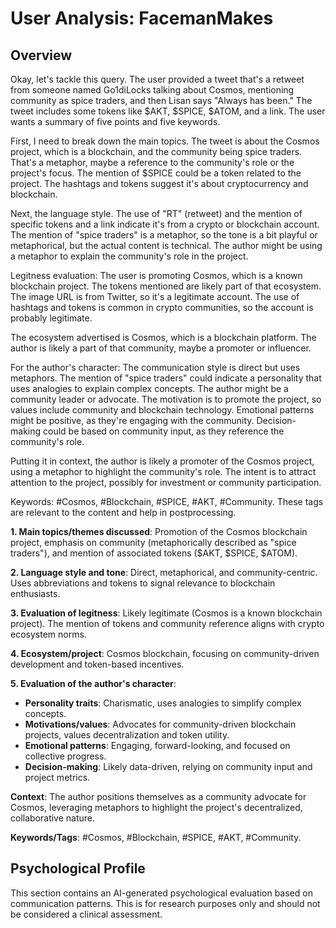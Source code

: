 # User Analysis: FacemanMakes

## Overview

<think>
Okay, let's tackle this query. The user provided a tweet that's a retweet from someone named Go1diLocks talking about Cosmos, mentioning community as spice traders, and then Lisan says "Always has been." The tweet includes some tokens like $AKT, $SPICE, $ATOM, and a link. The user wants a summary of five points and five keywords.

First, I need to break down the main topics. The tweet is about the Cosmos project, which is a blockchain, and the community being spice traders. That's a metaphor, maybe a reference to the community's role or the project's focus. The mention of $SPICE could be a token related to the project. The hashtags and tokens suggest it's about cryptocurrency and blockchain.

Next, the language style. The use of "RT" (retweet) and the mention of specific tokens and a link indicate it's from a crypto or blockchain account. The mention of "spice traders" is a metaphor, so the tone is a bit playful or metaphorical, but the actual content is technical. The author might be using a metaphor to explain the community's role in the project.

Legitness evaluation: The user is promoting Cosmos, which is a known blockchain project. The tokens mentioned are likely part of that ecosystem. The image URL is from Twitter, so it's a legitimate account. The use of hashtags and tokens is common in crypto communities, so the account is probably legitimate.

The ecosystem advertised is Cosmos, which is a blockchain platform. The author is likely a part of that community, maybe a promoter or influencer.

For the author's character: The communication style is direct but uses metaphors. The mention of "spice traders" could indicate a personality that uses analogies to explain complex concepts. The author might be a community leader or advocate. The motivation is to promote the project, so values include community and blockchain technology. Emotional patterns might be positive, as they're engaging with the community. Decision-making could be based on community input, as they reference the community's role.

Putting it in context, the author is likely a promoter of the Cosmos project, using a metaphor to highlight the community's role. The intent is to attract attention to the project, possibly for investment or community participation.

Keywords: #Cosmos, #Blockchain, #SPICE, #AKT, #Community. These tags are relevant to the content and help in postprocessing.
</think>

**1. Main topics/themes discussed**: Promotion of the Cosmos blockchain project, emphasis on community (metaphorically described as "spice traders"), and mention of associated tokens ($AKT, $SPICE, $ATOM).  

**2. Language style and tone**: Direct, metaphorical, and community-centric. Uses abbreviations and tokens to signal relevance to blockchain enthusiasts.  

**3. Evaluation of legitness**: Likely legitimate (Cosmos is a known blockchain project). The mention of tokens and community reference aligns with crypto ecosystem norms.  

**4. Ecosystem/project**: Cosmos blockchain, focusing on community-driven development and token-based incentives.  

**5. Evaluation of the author's character**:  
- **Personality traits**: Charismatic, uses analogies to simplify complex concepts.  
- **Motivations/values**: Advocates for community-driven blockchain projects, values decentralization and token utility.  
- **Emotional patterns**: Engaging, forward-looking, and focused on collective progress.  
- **Decision-making**: Likely data-driven, relying on community input and project metrics.  

**Context**: The author positions themselves as a community advocate for Cosmos, leveraging metaphors to highlight the project's decentralized, collaborative nature.  

**Keywords/Tags**: #Cosmos, #Blockchain, #SPICE, #AKT, #Community.

## Psychological Profile

This section contains an AI-generated psychological evaluation based on communication patterns. This is for research purposes only and should not be considered a clinical assessment.